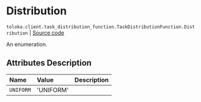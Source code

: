 # Distribution
`toloka.client.task_distribution_function.TaskDistributionFunction.Distribution` | [Source code](https://github.com/Toloka/toloka-kit/blob/v0.1.26/src/client/task_distribution_function.py#L32)

An enumeration.

## Attributes Description

| Name | Value | Description |
| :------| :-----------| :----------| 
`UNIFORM`|'UNIFORM'|<p></p>
